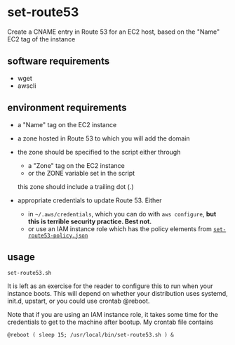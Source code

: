 # set-route53
Create a CNAME entry in Route 53 for an EC2 host, based on the "Name" EC2 tag of the instance

## software requirements
* wget
* awscli

## environment requirements
* a "Name" tag on the EC2 instance
* a zone hosted in Route 53 to which you will add the domain
* the zone should be specified to the script either through
  * a "Zone" tag on the EC2 instance
  * or the ZONE variable set in the script
  
  this zone should include a trailing dot (.)
* appropriate credentials to update Route 53. Either
  * in `~/.aws/credentials`, which you can do with `aws configure`, **but this is terrible security practice. Best not.**
  * or use an IAM instance role which has the policy elements from [`set-route53-policy.json`](set-route53-policy.json)

## usage
`set-route53.sh`

It is left as an exercise for the reader to configure this to run when your instance boots. This will depend on whether your distribution uses systemd, init.d, upstart, or you could  use crontab @reboot.

Note that if you are using an IAM instance role, it takes some time for the credentials to get to the machine after bootup. My crontab file contains
```
@reboot	( sleep 15; /usr/local/bin/set-route53.sh ) &
```
